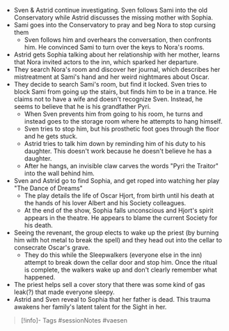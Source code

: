 - Sven & Astrid continue investigating.  Sven follows Sami into the old Conservatory while Astrid discusses the missing mother with Sophia.
- Sami goes into the Conservatory to pray and beg Nora to stop cursing them
	- Sven follows him and overhears the conversation, then confronts him.  He convinced Sami to turn over the keys to Nora's rooms.
- Astrid gets Sophia talking about her relationship with her mother, learns that Nora invited actors to the inn, which sparked her departure.
- They search Nora's room and discover her journal, which describes her mistreatment at Sami's hand and her weird nightmares about Oscar.
- They decide to search Sami's room, but find it locked.  Sven tries to block Sami from going up the stairs, but finds him to be in a trance.  He claims not to have a wife and doesn't recognize Sven.  Instead, he seems to believe that he is his grandfather Pyri.
	- When Sven prevents him from going to his room, he turns and instead goes to the storage room where he attempts to hang himself.
	- Sven tries to stop him, but his prosthetic foot goes through the floor and he gets stuck.
	- Astrid tries to talk him down by reminding him of his duty to his daughter.  This doesn't work because he doesn't believe he has a daughter.
	- After he hangs, an invisible claw carves the words "Pyri the Traitor" into the wall behind him.
- Sven and Astrid go to find Sophia, and get roped into watching her play "The Dance of Dreams"
	- The play details the life of Oscar Hjort, from birth until his death at the hands of his lover Albert and his Society colleagues.
	- At the end of the show, Sophia falls unconscious and Hjort's spirit appears in the theatre.  He appears to blame the current Society for his death.
- Seeing the revenant, the group elects to wake up the priest (by burning him with hot metal to break the spell) and they head out into the cellar to consecrate Oscar's grave.
	- They do this while the Sleepwalkers (everyone else in the inn) attempt to break down the cellar door and stop him.  Once the ritual is complete, the walkers wake up and don't clearly remember what happened.
- The priest helps sell a cover story that there was some kind of gas leak(?) that made everyone sleepy.
- Astrid and Sven reveal to Sophia that her father is dead.  This trauma awakens her family's latent talent for the Sight in her.

> [!info]- Tags
> #sessionNotes #vaesen 



